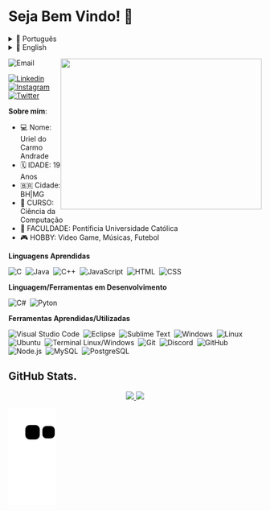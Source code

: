 

<h1>Seja Bem Vindo! 👋 </h1>

<div>
 <details>
  <summary>📌 Português</summary>

  ### Ei, tudo bem? Meu nome é Uriel Andrade e seja bem-vindo ao meu github! ✌️ 

Eu sou um aluno de Ciência da Computação na Pontifícia Universidade Católica de Minas Gerais e desenvolvedor de softwares!! Gosto de aprender, e sou muito dedicado nos meus objetivos. Estou em busca de um ambiente onde as minhas competências possam ser utilizadas em sua totalidade, para que eu possa ganhar bastante experiência no mercado de trabalho.

  - 🏫 Eu estou atualmente cursando o segundo período do curso de Ciência da Computação na PUC-MG.
  - 📃 Meus projetos 
  - 💹 Objetivos do ano: Contribuir em projetos de código aberto.
  - ⚽ Mais um pouco sobre mim: Eu gosto de jogar futebol e sair com os amigos!
   </details>
 
  <details>
    <summary>📌 English</summary>

  ### Hey, how you're doing? I'm Uriel Andrade and welcome to my github! ✌️ 

I´m a computer science student in Pontifícia Universidade Católica de Minas Gerais and software developer! I like to learn, and I am very dedicated to my goals. I'm in an environment where it can be used in its entirety and can get a lot of experience in the job market.

  - 🏫 I'm currently on the second period of my Computer Science degree at PUC-Minas.
  - 📃 My current projects 
  - 💹 2021 goals: Contribute on open source projects.
  - ⚽ More about me: I like to play football and go out with friends!
   
  </details>
</div>

<img src="https://i.imgur.com/xwunkfb.gif" width="400px" height="300px" align="right" padding="20px"></h2>

<!--
**UrielAnd/UrielAnd** is a ✨ _special_ ✨ repository because its `README.md` (this file) appears on your GitHub profile.-->
![Email](https://img.shields.io/badge/EMAIL-urielandradee@outlook.com-lightgrey?logo=Minutemailer&logoColor=white&style=flat) 

[![Linkedin](https://img.shields.io/badge/-Linkedin-informational?logo=Linkedin&logoColor=white&style=flat)](https://www.linkedin.com/in/uriel-andrade-214484205/)&nbsp;
[![Instagram](https://img.shields.io/badge/-Instagram-ff69b4?logo=Instagram&logoColor=white&style=flat)](https://www.instagram.com/uriel_and__/)&nbsp; 
[![Twitter](https://img.shields.io/badge/-Twitter-blue?logo=Twitter&logoColor=whitetyle=flat)](https://twitter.com/Uriel_and__)&nbsp;
 


**Sobre mim**:
- 💻 Nome: Uriel do Carmo Andrade
- 🗓 IDADE: 19 Anos
- 🇧🇷 Cidade: BH|MG
- 📖 CURSO: Ciência da Computação
- 📌 FACULDADE: Pontíficia Universidade Católica
- 🎮 HOBBY: Video Game, Músicas, Futebol


**Linguagens Aprendidas**

![C](https://img.shields.io/badge/-C-blue?logo=c&logoColor=white&style=flat)&nbsp;
![Java](https://img.shields.io/badge/-Java-orange?logo=Java&logoColor=white&style=flat)&nbsp;
![C++](https://img.shields.io/badge/-C%2B%2B-9cf?logo=cplusplus&?logoColor=white&style=flat)&nbsp;
![JavaScript](https://img.shields.io/badge/-JavaScript-yellow?logo=JavaScript&logoColor=white&style=flat)&nbsp;
![HTML](https://img.shields.io/badge/-HTML-red?logo=html5&logoColor=white&style=flat)&nbsp;
![CSS](https://img.shields.io/badge/-CSS-blue?logo=css3&logoColor=white&style=flat)  

**Linguagem/Ferramentas em Desenvolvimento**

![C#](https://img.shields.io/badge/-C%23-blueviolet?logo=c-sharp&?logoColor=white&style=flat)&nbsp;
![Pyton](https://img.shields.io/badge/-Python-green?logo=Python&logoColor=white&style=flat)&nbsp;

**Ferramentas Aprendidas/Utilizadas**

![Visual Studio Code](https://img.shields.io/badge/-Visual%20Studio%20Code-blue?logo=Visual%20Studio%20Code&logoColor=white&style=flat)&nbsp;
![Eclipse](https://img.shields.io/badge/-Eclipse-blueviolet?logo=Eclipse%20IDE&logoColor=white&style=flat)&nbsp;
![Sublime Text](https://img.shields.io/badge/-Sublime%20Text-black?logo=Sublime%20Text&logoColor=orange&style=flat)&nbsp;
![Windows](https://img.shields.io/badge/-Windows-informational?logo=Windows&logoColor=white&style=flat)&nbsp;
![Linux](https://img.shields.io/badge/-Linux-lightgrey?logo=Linux&logoColor=white&style=flat)  
![Ubuntu](https://img.shields.io/badge/-Ubunto-orange?logo=Ubuntu&logoColor=white&style=flat)&nbsp;
![Terminal Linux/Windows](https://img.shields.io/badge/-Terminal-black?logo=Windows%20Terminal&logoColor=white&style=flat)&nbsp;
![Git](https://img.shields.io/badge/-Git-orange?logo=Git&logoColor=white&style=flat)&nbsp;
![Discord](https://img.shields.io/badge/-Discord-blue?logo=Discord&logoColor=white&style=flat)&nbsp;
![GitHub](https://img.shields.io/badge/-GitHub-black?logo=GitHub&logoColor=white&style=flat)&nbsp;
![Node.js](https://img.shields.io/badge/-Node.js-9cf?logo=Node.js&logoColor=white&style=flat)&nbsp;
![MySQL](https://img.shields.io/badge/-MySQL-inactive?logo=MySQL&logoColor=white&style=flat)&nbsp;
![PostgreSQL](https://img.shields.io/badge/-PostgreSQL-lightgrey?logo=PostgreSQL&logoColor=white&style=flat)&nbsp;

## GitHub Stats.
<div>
<center>
    <tr>
      <div align="center">
  <a href="https://github.com/UrielAnd">
  <img height="180em" src="https://github-readme-stats.vercel.app/api?username=UrielAnd&show_icons=true&theme=chartreuse-dark&include_all_commits=true&count_private=true"/>
  <img height="180em" src="https://github-readme-stats.vercel.app/api/top-langs/?username=UrielAnd&layout=compact&langs_count=7&theme=chartreuse-dark"/>
</div>  
    </tr>
</center> 


  ![Snake animation](https://github.com/UrielAnd/UrielAnd/blob/output/github-contribution-grid-snake.svg)
 


